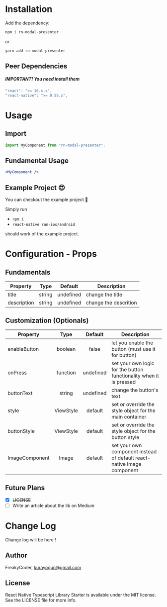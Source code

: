 # Installation

Add the dependency:

```bash
npm i rn-modal-presenter
```
or
```bash
yarn add rn-modal-presenter
```

## Peer Dependencies

<h5><i>IMPORTANT! You need install them</i></h5>

```js
"react": ">= 16.x.x",
"react-native": ">= 0.55.x",
```

# Usage

## Import

```jsx
import MyComponent from "rn-modal-presenter";
```

## Fundamental Usage

```jsx
<MyComponent />
```

## Example Project 😍

You can checkout the example project 🥰

Simply run

- `npm i`
- `react-native run-ios/android`

should work of the example project.

# Configuration - Props

## Fundamentals

| Property    |  Type  |  Default  | Description           |
| ----------- | :----: | :-------: | --------------------- |
| title       | string | undefined | change the title      |
| description | string | undefined | change the descrition |

## Customization (Optionals)

| Property       |   Type    |  Default  | Description                                                            |
| -------------- | :-------: | :-------: | ---------------------------------------------------------------------- |
| enableButton   |  boolean  |   false   | let you enable the button (must use it for button)                     |
| onPress        | function  | undefined | set your own logic for the button functionality when it is pressed     |
| buttonText     |  string   | undefined | change the button's text                                               |
| style          | ViewStyle |  default  | set or override the style object for the main container                |
| buttonStyle    | ViewStyle |  default  | set or override the style object for the button style                  |
| ImageComponent |   Image   |  default  | set your own component instead of default react-native Image component |

## Future Plans

- [x] ~~LICENSE~~
- [ ] Write an article about the lib on Medium

# Change Log

Change log will be here !

## Author

FreakyCoder, kurayogun@gmail.com

## License

React Native Typescript Library Starter is available under the MIT license. See the LICENSE file for more info.
